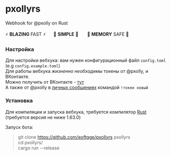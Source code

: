 # pxollyrs
Webhook for @pxolly on Rust <br> <br>
⚡ **BLAZING** FAST ⚡&nbsp;&nbsp;&nbsp;&nbsp;&nbsp;&nbsp;👀 **SIMPLE** 👀 &nbsp;&nbsp;&nbsp;&nbsp;&nbsp;&nbsp;🚀 **MEMORY** SAFE 🚀 <br>

### Настройка
Для настройки вебхука: вам нужен конфигурационный файл `config.toml` (e.g `config.example.toml`) <br>
Для работы вебхука *жизненно необходимы* токены от @pxolly, и ВКонтакте. <br>
Можно получить от ВКонтакте - [тут](https://vkhost.github.io) <br>
А также от @pxolly в [личных сообщениях](https://vk.me/pxolly) командой `!токен новый` <br>

### Установка
Для компиляции и запуска вебхука, требуется компилятор [Rust](https://www.rust-lang.org/ru/tools/install) (требуется версия не ниже 1.63.0)

Запуск бота:
> git clone https://github.com/eoftgge/pxollyrs pxollyrs <br/>
> cd pxollyrs/ <br/>
> cargo run --release <br/>
